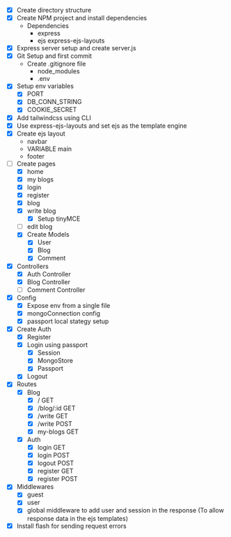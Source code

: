  - [x] Create directory structure
 - [x] Create NPM project and install dependencies
    - Dependencies
        - express
        - ejs express-ejs-layouts
 - [x] Express server setup and create server.js
 - [x] Git Setup and first commit
    - Create .gitignore file 
        - node_modules
        - .env
 - [x] Setup env variables
    - [x] PORT
    - [x] DB_CONN_STRING
    - [x] COOKIE_SECRET
 - [x] Add tailwindcss using CLI 
 - [x] Use express-ejs-layouts and set ejs as the template engine
 - [x] Create ejs layout
    - navbar
    - VARIABLE main
    - footer
 - [ ] Create pages
    - [x] home
    - [x] my blogs
    - [x] login
    - [x] register
    - [x] blog
    - [x] write blog
       - [x] Setup tinyMCE
    - [ ] edit blog
    - [x] Create Models
       - [x] User
       - [x] Blog
       - [x] Comment
 - [x] Controllers
   - [x] Auth Controller
   - [x] Blog Controller
   - [ ] Comment Controller
 - [x] Config
    - [x] Expose env from a single file
    - [x] mongoConnection config
    - [x] passport local stategy setup
 - [x] Create Auth
    - [x] Register
    - [x] Login using passport
       - [x] Session
       - [x] MongoStore
       - [x] Passport
    - [x] Logout
 - [x] Routes
    - [x] Blog
       - [x] / GET
       - [x] /blog/:id GET
       - [x] /write GET
       - [x] /write POST
       - [x] my-blogs GET
    - [x] Auth
       - [x] login GET
       - [x] login POST
       - [x] logout POST
       - [x] register GET
       - [x] register POST
 - [x] Middlewares
    - [x] guest
    - [x] user
    - [x] global middleware to add user and session in the response (To allow response data in the ejs templates)
 - [x] Install flash for sending request errors
